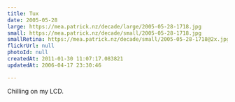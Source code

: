 ```yaml
---
title: Tux
date: 2005-05-28
large: https://mea.patrick.nz/decade/large/2005-05-28-1718.jpg
small: https://mea.patrick.nz/decade/small/2005-05-28-1718.jpg
smallRetina: https://mea.patrick.nz/decade/small/2005-05-28-1718@2x.jpg
flickrUrl: null
photoId: null
createdAt: 2011-01-30 11:07:17.083821
updatedAt: 2006-04-17 23:30:46

---
```

Chilling on my LCD.
